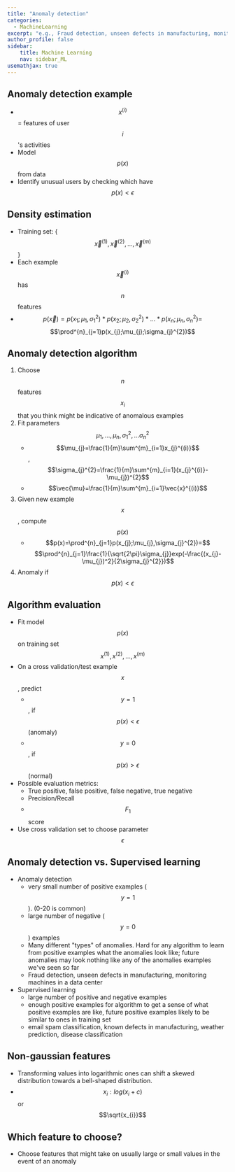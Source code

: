 ```yaml
---
title: "Anomaly detection"
categories:
  - MachineLearning 
excerpt: "e.g., Fraud detection, unseen defects in manufacturing, monitoring machines in a data center"
author_profile: false
sidebar:
    title: Machine Learning
    nav: sidebar_ML
usemathjax: true
---
```


## Anomaly detection example

- $$x^{(i)}$$ = features of user $$i$$'s activities
- Model $$p(x)$$ from data
- Identify unusual users by checking which have $$p(x)<\epsilon$$

## Density estimation

- Training set: {$$\vec{x}^{(1)},\vec{x}^{(2)},...,\vec{x}^{(m)}$$}
- Each example $$\vec{x}^{(i)}$$ has $$n$$ features
- $$p(\vec{x})=p(x_{1};\mu_{1},\sigma_{1}^{2})*p(x_{2};\mu_{2},\sigma_{2}^{2})*\ldots*p(x_{n};\mu_{n},\sigma_{n}^{2})=$$ $$\prod^{n}_{j=1}p(x_{j};\mu_{j};\sigma_{j}^{2})$$

## Anomaly detection algorithm

1.  Choose $$n$$ features $$x_i$$ that you think might be indicative of anomalous examples
2.  Fit parameters $$\mu_{1},...,\mu_{n},\sigma_{1}^{2},...\sigma_{n}^{2}$$
    - $$\mu_{j}=\frac{1}{m}\sum^{m}_{i=1}x_{j}^{(i)}$$, $$\sigma_{j}^{2}=\frac{1}{m}\sum^{m}_{i=1}(x_{j}^{(i)}-\mu_{j})^{2}$$
    - $$\vec{\mu}=\frac{1}{m}\sum^{m}_{i=1}\vec{x}^{(i)}$$
3.  Given new example $$x$$, compute $$p(x)$$
    - $$p(x)=\prod^{n}_{j=1}p(x_{j};\mu_{j},\sigma_{j}^{2})=$$ $$\prod^{n}_{j=1}\frac{1}{\sqrt{2\pi}\sigma_{j}}exp(-\frac{(x_{j}-\mu_{j})^2}{2\sigma_{j}^{2}})$$
4.  Anomaly if $$p(x)<\epsilon$$

## Algorithm evaluation

- Fit model $$p(x)$$ on training set $$x^{(1)},x^{(2)},...,x^{(m)}$$
- On a cross validation/test example $$x$$, predict
  - $$y=1$$, if $$p(x)<\epsilon$$ (anomaly)
  - $$y=0$$, if $$p(x)>\epsilon$$ (normal)
- Possible evaluation metrics:
  - True positive, false positive, false negative, true negative
  - Precision/Recall
  - $$F_{1}$$ score
- Use cross validation set to choose parameter $$\epsilon$$

## Anomaly detection vs. Supervised learning

- Anomaly detection
  - very small number of positive examples ($$y=1$$). (0-20 is common)
  - large number of negative ($$y=0$$) examples
  - Many different "types" of anomalies. Hard for any algorithm to learn from positive examples what the anomalies look like; future anomalies may look nothing like any of the anomalies examples we've seen so far
  - Fraud detection, unseen defects in manufacturing, monitoring machines in a data center
- Supervised learning
  - large number of positive and negative examples
  - enough positive examples for algorithm to get a sense of what positive examples are like, future positive examples likely to be similar to ones in training set
  - email spam classification, known defects in manufacturing, weather prediction, disease classification

## Non-gaussian features

- Transforming values into logarithmic ones can shift a skewed distribution towards a bell-shaped distribution.
- $$x_{i}: log(x_{i}+c)$$ or $$\sqrt{x_{i}}$$

## Which feature to choose?

- Choose features that might take on usually large or small values in the event of an anomaly
